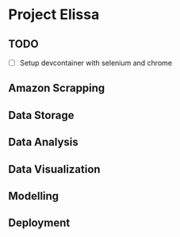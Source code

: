 # Project Elissa

## TODO

- [ ] Setup devcontainer with selenium and chrome

## Amazon Scrapping

## Data Storage

## Data Analysis

## Data Visualization

## Modelling

## Deployment
